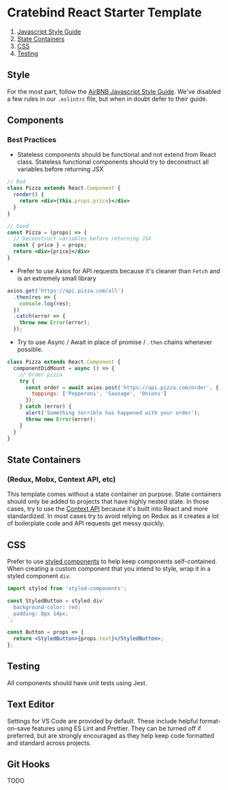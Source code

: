 # Cratebind React Starter Template

1.  [Javascript Style Guide](#style)
2.  [State Containers](#state-containers)
3.  [CSS](#CSS)
4.  [Testing](#testing)

## Style

For the most part, follow the [AirBNB Javascript Style Guide](https://github.com/airbnb/javascript). We've disabled a few rules in our `.eslintrc` file, but when in doubt defer to their guide.

## Components

### Best Practices
- Stateless components should be functional and not extend from React class. Stateless functional components should try to deconstruct all variables before returning JSX

```jsx
// Bad
class Pizza extends React.Component {
  render() {
    return <div>{this.props.price}</div>
  }
}

// Good
const Pizza = (props) => {
  // Deconstruct variables before returning JSX
  const { price } = props;
  return <div>{price}</div>
}
```

- Prefer to use Axios for API requests because it's cleaner than `Fetch` and is an extremely small library
```js
axios.get('https://api.pizza.com/all')
  .then(res => {
    console.log(res);
  })
  .catch(error => {
    throw new Error(error);
  });
```

- Try to use Async / Await in place of promise / `.then` chains whenever possible.
```jsx
class Pizza extends React.Component {
  componentDidMount = async () => {
    // Order pizza
    try {
      const order = await axios.post('https://api.pizza.com/order', {
        toppings: ['Pepperoni', 'Sausage', 'Onions']
      });
    } catch (error) {
      alert('Something terrible has happened with your order');
      throw new Error(error);
    }
  }
}

```

## State Containers
### (Redux, Mobx, Context API, etc)

This template comes without a state container on purpose. State containers should only be added to projects that have highly nested state. In those cases, try to use the [Context API](https://www.youtube.com/watch?v=XLJN4JfniH4) because it's built into React and more standardized. In most cases try to avoid relying on Redux as it creates a lot of boilerplate code and API requests get messy quickly.

## CSS

Prefer to use [styled components](http://styled-components.com/) to help keep components self-contained. When creating a custom component that you intend to style, wrap it in a styled component `div`.

```jsx
import styled from 'styled-components';

const StyledButton = styled.div`
  background-color: red;
  padding: 8px 14px;
`;

const Button = props => {
  return <StyledButton>{props.text}</StyledButton>;
};
```

## Testing

All components should have unit tests using Jest.

## Text Editor

Settings for VS Code are provided by default. These include helpful format-on-save features using ES Lint and Prettier. They can be turned off if preferred, but are strongly encouraged as they help keep code formatted and standard across projects.

## Git Hooks
TODO